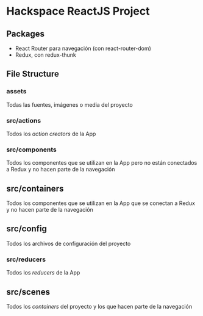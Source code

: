 # Hackspace ReactJS Project

## Packages
- React Router para navegación (con react-router-dom)
- Redux, con redux-thunk

## File Structure

### assets
Todas las fuentes, imágenes o media del proyecto

### src/actions
Todos los *action creators* de la App

### src/components
Todos los componentes que se utilizan en la App pero no están conectados a Redux y no hacen parte de la navegación

## src/containers
Todos los componentes que se utilizan en la App que se conectan a Redux y no hacen parte de la navegación

## src/config
Todos los archivos de configuración del proyecto

### src/reducers
Todos los *reducers* de la App

## src/scenes
Todos los *containers* del proyecto y los que hacen parte de la navegación
